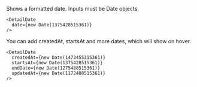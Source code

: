 Shows a formatted date. Inputs must be Date objects.

    <DetailDate
      date={new Date(1375428515361)}
    />

You can add createdAt, startsAt and more dates, which will show on hover.

    <DetailDate
      createdAt={new Date(1473455315361)}
      startsAt={new Date(1375428515361)}
      endDate={new Date(1275488515361)}
      updatedAt={new Date(1172488515361)}
    />
